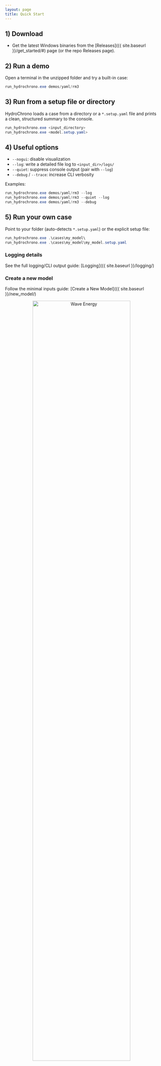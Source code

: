 ```yaml
---
layout: page
title: Quick Start
---
```


## 1) Download

- Get the latest Windows binaries from the [Releases]({{ site.baseurl }}/get_started/#) page (or the repo Releases page).

## 2) Run a demo

Open a terminal in the unzipped folder and try a built-in case:

```powershell
run_hydrochrono.exe demos/yaml/rm3
```

## 3) Run from a setup file or directory

HydroChrono loads a case from a directory or a `*.setup.yaml` file and prints a clean, structured summary to the console.

```powershell
run_hydrochrono.exe <input_directory>
run_hydrochrono.exe <model.setup.yaml>
```

## 4) Useful options

- `--nogui`: disable visualization
- `--log`: write a detailed file log to `<input_dir>/logs/`
- `--quiet`: suppress console output (pair with `--log`)
- `--debug` / `--trace`: increase CLI verbosity

Examples:

```powershell
run_hydrochrono.exe demos/yaml/rm3 --log
run_hydrochrono.exe demos/yaml/rm3 --quiet --log
run_hydrochrono.exe demos/yaml/rm3 --debug
```

## 5) Run your own case

Point to your folder (auto-detects `*.setup.yaml`) or the explicit setup file:

```powershell
run_hydrochrono.exe .\cases\my_model\
run_hydrochrono.exe .\cases\my_model\my_model.setup.yaml
```

### Logging details

See the full logging/CLI output guide: [Logging]({{ site.baseurl }}/logging/)

### Create a new model

Follow the minimal inputs guide: [Create a New Model]({{ site.baseurl }}/new_model/)

<p align="center">
  <img src="https://nrel.github.io/HydroChrono/assets/img/wave_animation2.gif" alt="Wave Energy" width="80%" />
</p>